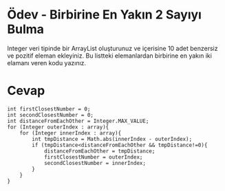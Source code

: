 # Ödev - Birbirine En Yakın 2 Sayıyı Bulma
Integer veri tipinde bir ArrayList oluşturunuz ve içerisine 10 adet benzersiz ve pozitif eleman ekleyiniz. Bu listteki elemanlardan birbirine en yakın iki elamanı veren kodu yazınız.

# Cevap


    int firstClosestNumber = 0;
    int secondClosestNumber = 0;
    int distanceFromEachOther = Integer.MAX_VALUE;
    for (Integer outerIndex : array){
        for (Integer innerIndex : array){
            int tmpDistance = Math.abs(innerIndex - outerIndex);
            if (tmpDistance<distanceFromEachOther && tmpDistance!=0){
                distanceFromEachOther = tmpDistance;
                firstClosestNumber = outerIndex;
                secondClosestNumber = innerIndex;
            }
        }
    }